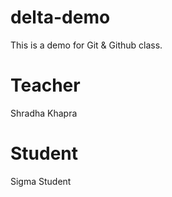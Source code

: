 # delta-demo
This is a demo for Git &amp; Github class.

# Teacher
Shradha Khapra

# Student
Sigma Student